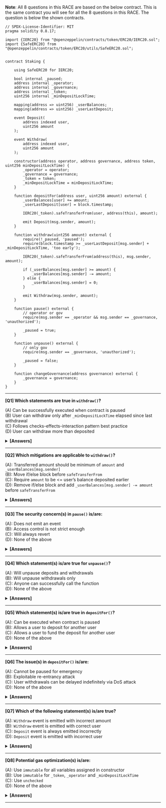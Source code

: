 **Note**: All 8 questions in this RACE are based on the below contract. This is the same contract you will see for all the 8 questions in this RACE. The question is below the shown contracts.

```solidity
// SPDX-License-Identifier: MIT
pragma solidity 0.8.17;

import {IERC20} from "@openzeppelin/contracts/token/ERC20/IERC20.sol";
import {SafeERC20} from "@openzeppelin/contracts/token/ERC20/utils/SafeERC20.sol";


contract Staking {

    using SafeERC20 for IERC20;

    bool internal _paused;
    address internal _operator;
    address internal _governance;
    address internal _token;
    uint256 internal _minDepositLockTime;

    mapping(address => uint256) _userBalances;
    mapping(address => uint256) _userLastDeposit;

    event Deposit(
        address indexed user,
        uint256 amount
    );

    event Withdraw(
        address indexed user,
        uint256 amount
    );

    constructor(address operator, address governance, address token, uint256 minDepositLockTime) {
        _operator = operator;
        _governance = governance;
        _token = token;
        _minDepositLockTime = minDepositLockTime;
    }

    function depositFor(address user, uint256 amount) external {
        _userBalances[user] += amount;
        _userLastDeposit[user] = block.timestamp;

        IERC20(_token).safeTransferFrom(user, address(this), amount);

        emit Deposit(msg.sender, amount);
    }

    function withdraw(uint256 amount) external {
        require(!_paused, 'paused');
        require(block.timestamp >= _userLastDeposit[msg.sender] + _minDepositLockTime, 'too early');

        IERC20(_token).safeTransferFrom(address(this), msg.sender, amount);

        if (_userBalances[msg.sender] >= amount) {
            _userBalances[msg.sender] -= amount;
        } else {
            _userBalances[msg.sender] = 0;
        }

        emit Withdraw(msg.sender, amount);
    }

    function pause() external {
        // operator or gov
        require(msg.sender == _operator && msg.sender == _governance, 'unauthorized');

        _paused = true;
    }

    function unpause() external {
        // only gov
        require(msg.sender == _governance, 'unauthorized');

        _paused = false;
    }

    function changeGovernance(address governance) external {
        _governance = governance;
    }
}
```

---

**[Q1] Which statements are true in `withdraw()`?**

(A) Can be successfully executed when contract is paused  
(B) User can withdraw only after `_minDepositLockTime` elapsed since last withdrawal  
(C) Follows checks-effects-interaction pattern best practice  
(D) User can withdraw more than deposited

<details><summary><b>[Answers]</b></summary><b>
D
</b></details>

---

**[Q2] Which mitigations are applicable to `withdraw()`?**

(A): Transferred amount should be minimum of `amount` and `_userBalances[msg.sender]`  
(B): Move if/else block before `safeTransferFrom`  
(C): Require `amount` to be <= user’s balance deposited earlier  
(D): Remove if/else block and add `_userBalances[msg.sender] -= amount` before `safeTransferFrom`

<details><summary><b>[Answers]</b></summary><b>
A, C, D
</b></details>

---

**[Q3] The security concern(s) in `pause()` is/are:**

(A): Does not emit an event  
(B): Access control is not strict enough  
(C): Will always revert  
(D): None of the above

<details><summary><b>[Answers]</b></summary><b>
A
</b></details>    
    
---

**[Q4] Which statement(s) is/are true for `unpause()`?**

(A): Will unpause deposits and withdrawals  
(B): Will unpause withdrawals only  
(C): Anyone can successfully call the function  
(D): None of the above

<details><summary><b>[Answers]</b></summary><b>
B, C
</b></details>    
    
---

**[Q5] Which statement(s) is/are true in `depositFor()`?**

(A): Can be executed when contract is paused  
(B): Allows a user to deposit for another user  
(C): Allows a user to fund the deposit for another user  
(D): None of the above

<details><summary><b>[Answers]</b></summary><b>
A, B
</b></details>    
    
---
    
**[Q6] The issue(s) in `depositFor()` is/are:**

(A): Cannot be paused for emergency  
(B): Exploitable re-entrancy attack  
(C): User withdrawals can be delayed indefinitely via DoS attack  
(D): None of the above

<details><summary><b>[Answers]</b></summary><b>
A, C
</b></details>    
    
---
    
**[Q7] Which of the following statement(s) is/are true?**    
    
(A): `Withdraw` event is emitted with incorrect amount    
(B): `Withdraw` event is emitted with correct user    
(C): `Deposit` event is always emitted incorrectly    
(D): `Deposit` event is emitted with incorrect user    
    
<details><summary><b>[Answers]</b></summary><b>
B, D
</b></details>    
    
---

**[Q8] Potential gas optimization(s) is/are:**

(A): Use `immutable` for all variables assigned in constructor  
(B): Use `immutable` for `_token`, `_operator` and `_minDepositLockTime`  
(C): Use `unchecked`  
(D): None of the above

<details><summary><b>[Answers]</b></summary><b>
B, C
</b></details>    
    
---
